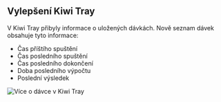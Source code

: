 ﻿---
categories: [kiwi]
layout: kiwi
---

## Vylepšení Kiwi Tray
V Kiwi Tray přibyly informace o uložených dávkách. Nově seznam dávek obsahuje tyto informace:

<ul><li>Čas příštího spuštění</li>
<li>Čas posledního spuštění</li>
<li>Čas posledního dokončení</li>
<li>Doba posledního výpočtu </li>
<li>Poslední výsledek</li></ul>

![Více o dávce v Kiwi Tray]({{site.url}}/data/kiwitraypimpedup.png "Více o dávce v Kiwi Tray")




